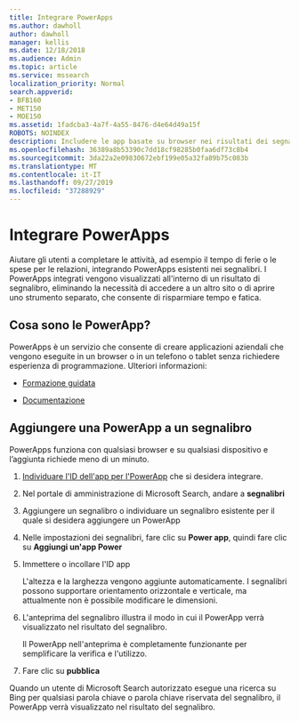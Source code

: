 ```yaml
---
title: Integrare PowerApps
ms.author: dawholl
author: dawholl
manager: kellis
ms.date: 12/18/2018
ms.audience: Admin
ms.topic: article
ms.service: mssearch
localization_priority: Normal
search.appverid:
- BFB160
- MET150
- MOE150
ms.assetid: 1fadcba3-4a7f-4a55-8476-d4e64d49a15f
ROBOTS: NOINDEX
description: Includere le app basate su browser nei risultati dei segnalibri per Microsoft Search
ms.openlocfilehash: 36389a8b53390c7dd18cf98285b0faa6df73c8b4
ms.sourcegitcommit: 3da22a2e09830672ebf199e05a32fa89b75c083b
ms.translationtype: MT
ms.contentlocale: it-IT
ms.lasthandoff: 09/27/2019
ms.locfileid: "37288929"
---
```

# <a name="integrate-powerapps"></a>Integrare PowerApps
   
Aiutare gli utenti a completare le attività, ad esempio il tempo di ferie o le spese per le relazioni, integrando PowerApps esistenti nei segnalibri. I PowerApps integrati vengono visualizzati all'interno di un risultato di segnalibro, eliminando la necessità di accedere a un altro sito o di aprire uno strumento separato, che consente di risparmiare tempo e fatica.
  
## <a name="what-are-powerapps"></a>Cosa sono le PowerApp?

PowerApps è un servizio che consente di creare applicazioni aziendali che vengono eseguite in un browser o in un telefono o tablet senza richiedere esperienza di programmazione. Ulteriori informazioni:
  
- 
  [Formazione guidata](https://docs.microsoft.com/learn/browse/?products=powerapps)
    
- [Documentazione](https://docs.microsoft.com/powerapps/)
    
## <a name="add-a-powerapp-to-a-bookmark"></a>Aggiungere una PowerApp a un segnalibro

PowerApps funziona con qualsiasi browser e su qualsiasi dispositivo e l’aggiunta richiede meno di un minuto.
  
1. [Individuare l'ID dell'app per l'PowerApp](https://docs.microsoft.com/powerapps/maker/canvas-apps/get-sessionid#get-an-app-id) che si desidera integrare.
    
2. Nel portale di amministrazione di Microsoft Search, andare a **segnalibri**
    
3. Aggiungere un segnalibro o individuare un segnalibro esistente per il quale si desidera aggiungere un PowerApp
    
4. Nelle impostazioni dei segnalibri, fare clic su **Power app**, quindi fare clic su **Aggiungi un'app Power**
    
5. Immettere o incollare l'ID app
    
    L'altezza e la larghezza vengono aggiunte automaticamente. I segnalibri possono supportare orientamento orizzontale e verticale, ma attualmente non è possibile modificare le dimensioni.
    
6. L'anteprima del segnalibro illustra il modo in cui il PowerApp verrà visualizzato nel risultato del segnalibro.
    
    Il PowerApp nell'anteprima è completamente funzionante per semplificare la verifica e l'utilizzo.
    
7. Fare clic su **pubblica**
    
Quando un utente di Microsoft Search autorizzato esegue una ricerca su Bing per qualsiasi parola chiave o parola chiave riservata del segnalibro, il PowerApp verrà visualizzato nel risultato del segnalibro.
